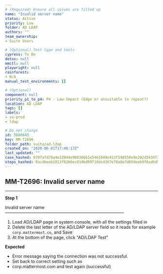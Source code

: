 ```yaml
---
# (Required) Ensure all values are filled up
name: "Invalid server name"
status: Active
priority: Low
folder: AD LDAP
authors: ""
team_ownership: 
- Suite Users

# (Optional) Test type and tools
cypress: To Do
detox: null
mmctl: null
playwright: null
rainforest: 
- N/A
manual_test_environments: []

# (Optional)
component: null
priority_p1_to_p4: P4 - Low-Impact (Edge or unsuitable to repeat?)
location: AD LDAP
tags: []
labels: 
- se-prod
- ldap

# Do not change
id: 5600845
key: MM-T2696
folder_path: suite/ad-ldap
created_on: "2020-06-01T17:46:17Z"
last_updated: ""
case_hashed: 0707afd79a4e12844e980306b1e5461949e413f598558e9e202d5434f36688a14ed65ebc62c1c393bfffb798646019ba
steps_hashed: 0acdbeeb2813f02b6ec014bd59718de4367e78a6e7d05deeb9f8ad6d54d5e4cb6dc157d6c4d49fc66ff37966099331ae
---
```


## MM-T2696: Invalid server name

---

**Step 1**

Invalid server name\
————————————————————————————

1. Load AD/LDAP page in system console, with all the settings filled in
2. Delete the last letter of the AD/LDAP server field so it reads for example `corp.mattermost.co`, and Save
3. At the bottom of the page, click "AD/LDAP Test"

**Expected**

- Error message saying the connection was not successful.
- Set back to correct setting such as
- corp.mattermost.com and test again (successful)
